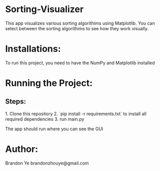 # Sorting-Visualizer
This app visualizes various sorting algorithims using Matplotlib. You can select between the sorting algorithims to see how they work visually.

<h1>Installations:</h1>
To run this project, you need to have the NumPy and Matplotlib installed

<h1>Running the Project:</h1>
<h2>Steps:</h2>
1. Clone this repository
2. `pip install -r requirements.txt` to install all required dependencies
3. run main.py

The app should run where you can see the GUI

<h1>Author:</h1>
Brandon Ye
brandonzhouye@gmail.com

